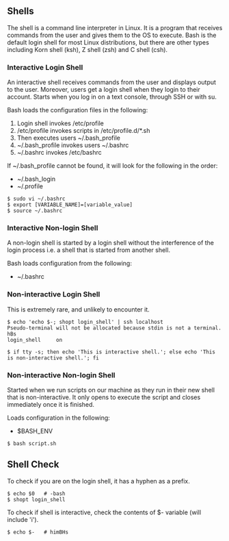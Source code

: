## Shells

The shell is a command line interpreter in Linux. It is a program that receives commands from the user and gives them to the OS to execute. Bash is the default login shell for most Linux distributions, but there are other types including Korn shell (ksh), Z shell (zsh) and C shell (csh).

### Interactive Login Shell

An interactive shell receives commands from the user and displays output to the user. Moreover, users get a login shell when they login to their account. Starts when you log in on a text console, through SSH or with su.

Bash loads the configuration files in the following:

1. Login shell invokes /etc/profile
2. /etc/profile invokes scripts in /etc/profile.d/\*.sh
3. Then executes users ~/.bash_profile
4. ~/.bash_profile invokes users ~/.bashrc
5. ~/.bashrc invokes /etc/bashrc

If ~/.bash_profile cannot be found, it will look for the following in the order:

- ~/.bash_login
- ~/.profile

```console
$ sudo vi ~/.bashrc
$ export [VARIABLE_NAME]=[variable_value]
$ source ~/.bashrc
```

### Interactive Non-login Shell

A non-login shell is started by a login shell without the interference of the login process i.e. a shell that is started from another shell.

Bash loads configuration from the following:

- ~/.bashrc

### Non-interactive Login Shell

This is extremely rare, and unlikely to encounter it.

```console
$ echo 'echo $-; shopt login_shell' | ssh localhost
Pseudo-terminal will not be allocated because stdin is not a terminal.
hBs
login_shell    	on
```

```console
$ if tty -s; then echo 'This is interactive shell.'; else echo 'This is non-interactive shell.'; fi
```

### Non-interactive Non-login Shell

Started when we run scripts on our machine as they run in their new shell that is non-interactive. It only opens to execute the script and closes immediately once it is finished.

Loads configuration in the following:

- $BASH_ENV

```console
$ bash script.sh
```

## Shell Check

To check if you are on the login shell, it has a hyphen as a prefix.

```console
$ echo $0   # -bash
$ shopt login_shell
```

To check if shell is interactive, check the contents of $- variable (will include 'i').

```console
$ echo $-   # himBHs
```

